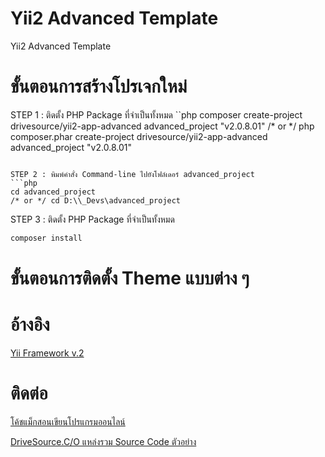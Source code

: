 # Yii2 Advanced Template
Yii2 Advanced Template

# ขั้นตอนการสร้างโปรเจกใหม่
STEP 1 : ติดตั้ง PHP Package ที่จำเป็นทั้งหมด
``php
composer create-project drivesource/yii2-app-advanced advanced_project "v2.0.8.01"
/* or */ php composer.phar create-project drivesource/yii2-app-advanced advanced_project "v2.0.8.01"
```

STEP 2 : พิมพ์คำสั่ง Command-line ไปยังโฟล์เดอร์ advanced_project
```php
cd advanced_project
/* or */ cd D:\\_Devs\advanced_project
```

STEP 3 : ติดตั้ง PHP Package ที่จำเป็นทั้งหมด
```php
composer install
```

# ขั้นตอนการติดตั้ง Theme แบบต่าง ๆ


# อ้างอิง
[Yii Framework v.2](http://www.yiiframework.com/)

# ติดต่อ
[โค้ชแม็กสอนเขียนโปรแกรมออนไลน์](https://www.facebook.com/coursetrainingonline/)

[DriveSource.C/O แหล่งรวม Source Code ตัวอย่าง](https://www.facebook.com/1688805961374090)